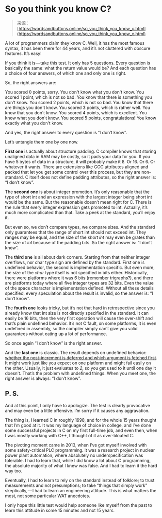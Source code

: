 <!--yml
category: 未分类
date: 2024-05-27 14:56:47
-->

# So you think you know C?

> 来源：[https://wordsandbuttons.online/so_you_think_you_know_c.html](https://wordsandbuttons.online/so_you_think_you_know_c.html)

A lot of programmers claim they know C. Well, it has the most famous syntax, it has been there for 44 years, and it’s not cluttered with obscure features. It’s easy!

If you think it is — take this test. It only has 5 questions. Every question is basically the same: what the return value would be? And each question has a choice of four answers, of which one and only one is right.

So, the right answers are:

You scored 0 points, sorry. You don't know what you don't know. You scored 1 point, which is not so bad. You know that there is something you don't know. You scored 2 points, which is not so bad. You know that there are things you don't know. You scored 3 points, which is rather well. You know that you don't know. You scored 4 points, which is excellent. You know what you don't know. You scored 5 points, congratulations! You know exactly what you don't know.

And yes, the right answer to every question is “I don’t know”.

Let’s untangle them one by one now.

**First one** is actually about structure padding. C compiler knows that storing unaligned data in RAM may be costly, so it pads your data for you. If you have 5 bytes of data in a structure, it will probably make it 8\. Or 16\. Or 6\. Or whatever it wants. There are extensions like GCC attributes aligned and packed that let you get some control over this process, but they are non-standard. C itself does not define padding attributes, so the right answer is: “I don’t know”.

The **second one** is about integer promotion. It’s only reasonable that the type of short int and an expression with the largest integer being short int would be the same. But the reasonable doesn’t mean right for C. There is the rule that every integer expression gets promoted to int. Actually, it’s much more complicated than that. Take a peek at the standard, you’ll enjoy it.

But even so, we don’t compare types, we compare sizes. And the standard only guarantees that the range of short int should not exceed int. They ranges may be equal, and the size of the *short int* may even be grates than the size of *int* because of the padding bits. So the right answer is: “I don’t know”.

The **third one** is all about dark corners. Starting from that neither integer overflows, nor char type sign are defined by the standard. First one is undefined behavior, the second is implementation specific. But even more, the size of the *char* type itself is not specified in bits either. Historically, there were platforms where it was 6 bits (remember trigraphs?), and there are platforms today where all five integer types are 32 bits. Even the value of the space character is implementation defined. Without all these details specified, every speculation about the result is invalid, so the answer is: “I don’t know”.

The **fourth one** looks tricky, but it’s not that hard in retrospective since you already know that int size is not directly specified in the standard. It can easily be 16 bits, then the very first operation will cause the over-shift and that’s plain undefined behavior. It’s not C fault, on some platforms, it is even undefined in assembly, so the compiler simply can’t give you valid guarantees without eating up a lot of performance.

So once again “I don’t know” is the right answer.

And the **last one** is classic. The result depends on undefined behavior: [whether the post-increment is deferred and which argument is fetched first](https://gynvael.coldwind.pl/?id=372). It might work just like you expect on one platform and might fail easily on the other. Usually, it just evaluates to *2*, so you get used to it until one day it doesn't. That’s the problem with undefined things. When you meet one, the right answer is always: “I don’t know”.

## P. S.

And at this point, I only have to apologize. The test is clearly provocative and may even be a little offensive. I’m sorry if it causes any aggravation.

The thing is, I learned C in roughly 1998, and for the whole 15 years thought that I’m good at it. It was my language of choice in college, and I’ve done some successful projects in C on my first full-time job, and even then, when I was mostly working with C++, I thought of it as over-bloated C.

The pivoting moment came in 2013, when I’ve got myself involved with some safety-critical PLC programming. It was a research project in nuclear power plant automation, where absolutely no underspecification was tolerable. I had to learn that, while I did know a lot about C programming, the absolute majority of what I knew was false. And I had to learn it the hard way too.

Eventually, I had to learn to rely on the standard instead of folklore; to trust measurements and not presumptions; to take “things that simply work” skeptically, — I had to learn an engineering attitude. This is what matters the most, not some particular WAT anecdotes.

I only hope this little test would help someone like myself from the past to learn this attitude in some 15 minutes and not 15 years.